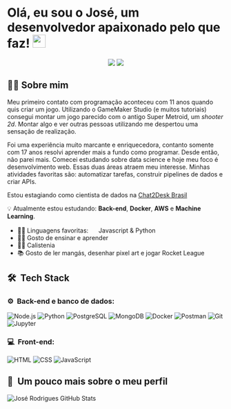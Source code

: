 <h1>Olá, eu sou o José, um desenvolvedor apaixonado pelo que faz!  <img width="30" src="https://emojis.slackmojis.com/emojis/images/1593555389/9579/blob_excited.gif?1593555389" alt="party blob"/></h1>

<p align="center">
<a href="https://www.linkedin.com/in/joserodrigs/"><img src="https://img.shields.io/badge/-Jose%20Rodrigues-0077B5?style=flat-square&logo=Linkedin&logoColor=white"/></a>
<a href="mailto:joseluisrjunior@gmail.com"><img src="https://img.shields.io/badge/-joseluisrjunior@gmail.com-D14836?style=flat-square&logo=Gmail&logoColor=white"/></a>
</p>
<h2> 👩‍💻 Sobre mim </h2>

Meu primeiro contato com programação aconteceu com 11 anos quando quis criar um jogo. Utilizando o GameMaker Studio (e muitos tutoriais) consegui montar um jogo parecido com o antigo Super Metroid, um _shooter 2d_. Montar algo e ver outras pessoas utilizando me despertou uma sensação de realização.

Foi uma experiência muito marcante e enriquecedora, contanto somente com 17 anos resolvi aprender mais a fundo como programar. Desde então, não parei mais. Comecei estudando sobre data science e hoje meu foco é desenvolvimento web. Essas duas áreas atraem meu interesse. Minhas atividades favoritas são: automatizar tarefas, construir pipelines de dados e criar APIs.

Estou estagiando como cientista de dados na <a href="https://chat2desk.com.br/">Chat2Desk Brasil</a>

:bulb: Atualmente estou estudando: **Back-end**, **Docker**, **AWS** e **Machine Learning**.

* 👨‍💻 Linguagens favoritas: <img width="16" src="https://cdn.jsdelivr.net/gh/devicons/devicon/icons/javascript/javascript-original.svg" alt="" /> Javascript & Python <img width="16" src="https://cdn3.iconfinder.com/data/icons/logos-and-brands-adobe/512/267_Python-512.png" alt="" />
* 👩‍🏫 Gosto de ensinar e aprender
* 🤸‍♂️ Calistenia
* 📚 Gosto de ler mangás, desenhar pixel art e jogar Rocket League 

<h2> 🛠 &nbsp;Tech Stack</h2>
<h3>⚙️ &nbsp;Back-end e banco de dados:</h3>

![Node.js](https://img.shields.io/badge/-Node.js-333333?style=flat&logo=node.js)
![Python](https://img.shields.io/badge/-Python-333333?style=flat&logo=python)
![PostgreSQL](https://img.shields.io/badge/-PostgreSQL-333333?style=flat&logo=postgresql)
![MongoDB](https://img.shields.io/badge/-MongoDB-333333?style=flat&logo=mongodb)
![Docker](https://img.shields.io/badge/-Docker-333333?style=flat&logo=docker)
![Postman](https://img.shields.io/badge/-Postman-333333?style=flat&logo=postman)
![Git](https://img.shields.io/badge/-Git-333333?style=flat&logo=git)
![Jupyter](https://img.shields.io/badge/-Jupyter-333333?style=flat&logo=jupyter)

<h3>💻 &nbsp;Front-end:</h3>

![HTML](https://img.shields.io/badge/-HTML-333333?style=flat&logo=HTML5)
![CSS](https://img.shields.io/badge/-CSS-333333?style=flat&logo=CSS3&logoColor=1572B6)
![JavaScript](https://img.shields.io/badge/-JavaScript-333333?style=flat&logo=javascript)
<br>

<h2>🚀 &nbsp;Um pouco mais sobre o meu perfil</h2>

![José Rodrigues GitHub Stats](https://github-readme-stats.vercel.app/api?username=runiorr&show_icons=true&theme=dracula)

